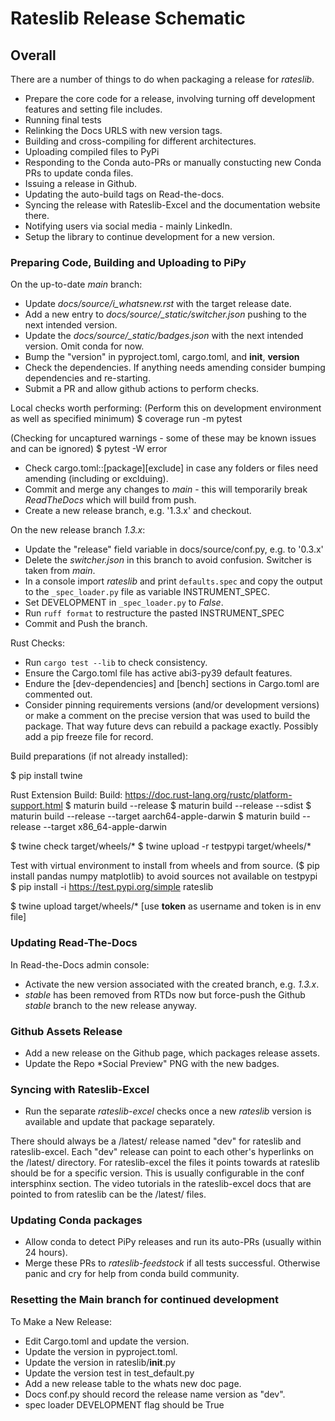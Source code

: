 # Rateslib Release Schematic

## Overall

There are a number of things to do when packaging a release for *rateslib*.

- Prepare the core code for a release, involving turning off development features and setting file includes.
- Running final tests
- Relinking the Docs URLS with new version tags.
- Building and cross-compiling for different architectures.
- Uploading compiled files to PyPi
- Responding to the Conda auto-PRs or manually constucting new Conda PRs to update conda files.
- Issuing a release in Github.
- Updating the auto-build tags on Read-the-docs.
- Syncing the release with Rateslib-Excel and the documentation website there.
- Notifying users via social media - mainly LinkedIn.
- Setup the library to continue development for a new version.

### Preparing Code, Building and Uploading to PiPy

On the up-to-date *main* branch:

- Update *docs/source/i_whatsnew.rst* with the target release date.
- Add a new entry to *docs/source/_static/switcher.json* pushing to the next intended version.
- Update the *docs/source/_static/badges.json* with the next intended version. Omit conda for now.
- Bump the "version" in pyproject.toml, cargo.toml, and __init__, __version__ 
- Check the dependencies. If anything needs amending consider bumping dependencies and re-starting. 
- Submit a PR and allow github actions to perform checks.

Local checks worth performing:
(Perform this on development environment as well as specified minimum)
$ coverage run -m pytest

(Checking for uncaptured warnings - some of these may be known issues and can be ignored)
$ pytest -W error

- Check cargo.toml::[package][exclude] in case any folders or files need amending (including or exclduing). 
- Commit and merge any changes to *main* - this will temporarily break *ReadTheDocs* which will build from push. 
- Create a new release branch, e.g. '1.3.x' and checkout.

On the new release branch *1.3.x*:

- Update the "release" field variable in docs/source/conf.py, e.g. to '0.3.x' 
- Delete the *switcher.json* in this branch to avoid confusion. Switcher is taken from *main*.
- In a console import *rateslib* and print `defaults.spec` and copy the output to the `_spec_loader.py` file as variable INSTRUMENT_SPEC.
- Set DEVELOPMENT in `_spec_loader.py` to *False*.
- Run `ruff format` to restructure the pasted INSTRUMENT_SPEC 
- Commit and Push the branch.

Rust Checks:

- Run `cargo test --lib` to check consistency.
- Ensure the Cargo.toml file has active abi3-py39 default features.
- Endure the [dev-dependencies] and [bench] sections in Cargo.toml are commented out.
- Consider pinning requirements versions (and/or development versions) or make a comment on the
  precise version that was used to build the package. That way future devs can rebuild a package
  exactly. Possibly add a pip freeze file for record.

Build preparations (if not already installed):

$ pip install twine

Rust Extension Build:
Build:  https://doc.rust-lang.org/rustc/platform-support.html
$ maturin build --release
$ maturin build --release --sdist
$ maturin build --release --target aarch64-apple-darwin
$ maturin build --release --target x86_64-apple-darwin

$ twine check target/wheels/*
$ twine upload -r testpypi target/wheels/*

Test with virtual environment to install from wheels and from source.
($ pip install pandas numpy matplotlib) to avoid sources not available on testpypi
$ pip install -i https://test.pypi.org/simple rateslib

$ twine upload target/wheels/*  [use __token__ as username and token is in env file]

### Updating Read-The-Docs

In Read-the-Docs admin console:
- Activate the new version associated with the created branch, e.g. *1.3.x*.
- *stable* has been removed from RTDs now but force-push the Github *stable* branch to the new release anyway.

### Github Assets Release

- Add a new release on the Github page, which packages release assets.
- Update the Repo *Social Preview" PNG with the new badges.

### Syncing with Rateslib-Excel

- Run the separate *rateslib-excel* checks once a new *rateslib* version is available and update that package separately.

There should always be a /latest/ release named "dev" for rateslib and rateslib-excel.
Each "dev" release can point to each other's hyperlinks on the /latest/ directory.
For rateslib-excel the files it points towards at rateslib should be for a specific version. This is usually 
configurable in the conf intersphinx section.
The video tutorials in the rateslib-excel docs that are pointed to from rateslib can be the /latest/ files.

### Updating Conda packages

- Allow conda to detect PiPy releases and run its auto-PRs (usually within 24 hours).
- Merge these PRs to *rateslib-feedstock* if all tests successful. Otherwise panic and cry for help from conda build community.

### Resetting the Main branch for continued development

To Make a New Release:

- Edit Cargo.toml and update the version.
- Update the version in pyproject.toml.
- Update the version in rateslib/__init__.py
- Update the version test in test_default.py
- Add a new release table to the whats new doc page.
- Docs conf.py should record the release name version as "dev".
- spec loader DEVELOPMENT flag should be True
